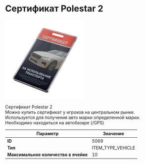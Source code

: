 # Сертификат Polestar 2

![Item Image](../img/5069.webp?raw=true)

Сертификат Polestar 2<br>Можно купить сертификат у игроков на центральном рынке.<br>Используется для получения авто марки определенной марки.<br>Необходимо находиться на автобазаре (/GPS)


| Параметр | Значение |
|----------|----------|
| **ID** | 5069 |
| **Тип** | ITEM_TYPE_VEHICLE |
| **Максимальное количество в ячейке** | 10 |

